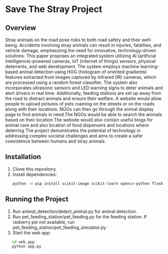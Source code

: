 # Save The Stray Project

## Overview
Stray animals on the road pose risks to both road safety and their well-being. Accidents involving stray animals can result in injuries, fatalities, and vehicle damage, emphasizing the need for innovative, technology-driven solutions. This paper proposes an integrated system utilizing AI (artificial intelligence)-powered cameras, IoT (internet of things) sensors, physical deterrents, and web development. The system employs machine learning-based animal detection using HOG (histogram of oriented gradients) features extracted from images captured by infrared (IR) cameras, which are processed using a random forest classifier. The system also incorporates ultrasonic sensors and LED warning signs to deter animals and alert drivers in real time. Additionally, feeding stations are set up away from the road to distract animals and ensure their welfare. A website would allow people to upload pictures of pets roaming on the streets or on the roads along with their locations. NGOs can then go through the animal display page to find animals in need.The NGOs would be able to search the animals based on their location The website would also contain useful blogs for animal care and also location of food dispensers and locations where deterring 
The project demonstrates the potential of technology in addressing complex societal challenges and aims to create a safer coexistence between humans and stray animals. 

## Installation
1. Clone this repository.
2. Install dependencies:
   ```bash
   python -m pip install scikit-image scikit-learn opencv-python flask RPi.GPIO
## Running the Project
1. Run animal_detection/detect_animal.py for animal detection.
2. Run pet_feeding_station/pet_feeding.py for the feeding station. If rasberry pie not available, run pet_feeding_station/pet_feeding_simulator.py
3. Start the web app:
```bash
   cd web_app
   python app.py
